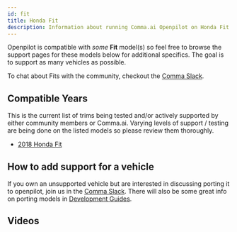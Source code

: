 ```yaml
---
id: fit
title: Honda Fit
description: Information about running Comma.ai Openpilot on Honda Fit vehicles.
---
```


Openpilot is compatible with *some* **Fit** model(s) so feel free to browse the support pages for these models below for additional specifics.
The goal is to support as many vehicles as possible.


To chat about Fits with the community, checkout the  [Comma Slack](https://slack.comma.ai).
      
## Compatible Years

This is the current list of trims being tested and/or actively supported by either community members or Comma.ai.
Varying levels of support / testing are being done on the listed models so please review them thoroughly.

* [2018 Honda Fit](/vehicles/honda/fit/2018-honda-fit/)

## How to add support for a vehicle

If you own an unsupported vehicle but are interested in discussing porting it to openpilot, join us in the [Comma Slack](https://slack.comma.ai).
There will also be some great info on porting models in [Development Guides](../../development/guides/).


## Videos

      
